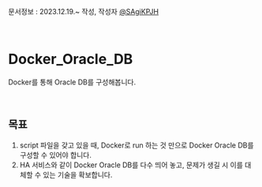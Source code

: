 문서정보 : 2023.12.19.~ 작성, 작성자 [@SAgiKPJH](https://github.com/SAgiKPJH)

<br>

# Docker_Oracle_DB
Docker를 통해 Oracle DB를 구성해봅니다.

<br>

## 목표
1. script 파일을 갖고 있을 때, Docker로 run 하는 것 만으로 Docker Oracle DB를 구성할 수 있어야 합니다.
2. HA 서비스와 같이 Docker Oracle DB를 다수 띄어 놓고, 문제가 생길 시 이를 대체할 수 있는 기술을 확보합니다.

